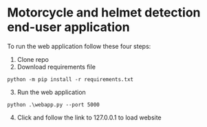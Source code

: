 # Motorcycle and helmet detection end-user application

To run the web application follow these four steps: 
1. Clone repo
2. Download requirements file
```
python -m pip install -r requirements.txt
```
3. Run the web application
```
python .\webapp.py --port 5000 
```
4. Click and follow the link to 127.0.0.1 to load website
